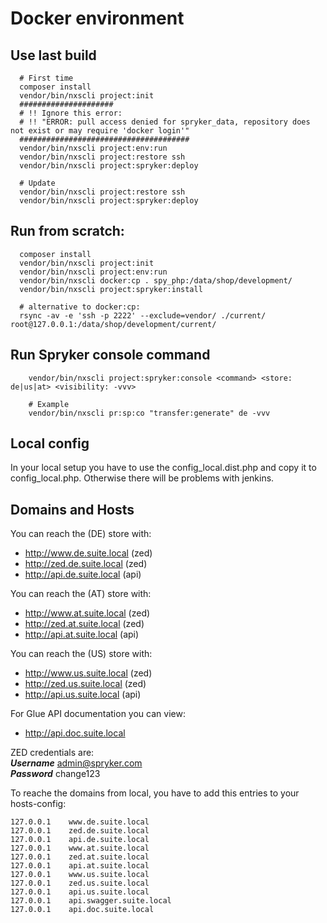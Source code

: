 # Docker environment  
  
## Use last build  
```  
  # First time  
  composer install  
  vendor/bin/nxscli project:init  
  #####################
  # !! Ignore this error:
  # !! "ERROR: pull access denied for spryker_data, repository does not exist or may require 'docker login'"
  ######################################
  vendor/bin/nxscli project:env:run  
  vendor/bin/nxscli project:restore ssh  
  vendor/bin/nxscli project:spryker:deploy  
  
  # Update  
  vendor/bin/nxscli project:restore ssh  
  vendor/bin/nxscli project:spryker:deploy  
```  
  
   
## Run from scratch:  
```  
  composer install  
  vendor/bin/nxscli project:init  
  vendor/bin/nxscli project:env:run  
  vendor/bin/nxscli docker:cp . spy_php:/data/shop/development/  
  vendor/bin/nxscli project:spryker:install  
  
  # alternative to docker:cp:
  rsync -av -e 'ssh -p 2222' --exclude=vendor/ ./current/ root@127.0.0.1:/data/shop/development/current/
```  


## Run Spryker console command
```
    vendor/bin/nxscli project:spryker:console <command> <store: de|us|at> <visibility: -vvv>
    
    # Example
    vendor/bin/nxscli pr:sp:co "transfer:generate" de -vvv
```


## Local config
In your local setup you have to use the config_local.dist.php and copy it to config_local.php. Otherwise there will be problems with jenkins.

## Domains and Hosts

You can reach the (DE) store with:  
* http://www.de.suite.local (zed)
* http://zed.de.suite.local (zed)
* http://api.de.suite.local (api)

You can reach the (AT) store with:  
* http://www.at.suite.local (zed)
* http://zed.at.suite.local (zed)
* http://api.at.suite.local (api)

You can reach the (US) store with:  
* http://www.us.suite.local (zed)
* http://zed.us.suite.local (zed)
* http://api.us.suite.local (api)

For Glue API documentation you can view:
* http://api.doc.suite.local


ZED credentials are:  
***Username*** admin@spryker.com  
***Password*** change123  
  
To reache the domains from local, you have to add this entries to your hosts-config:  
```
127.0.0.1    www.de.suite.local
127.0.0.1    zed.de.suite.local
127.0.0.1    api.de.suite.local
127.0.0.1    www.at.suite.local
127.0.0.1    zed.at.suite.local
127.0.0.1    api.at.suite.local
127.0.0.1    www.us.suite.local
127.0.0.1    zed.us.suite.local
127.0.0.1    api.us.suite.local
127.0.0.1    api.swagger.suite.local
127.0.0.1    api.doc.suite.local
```

